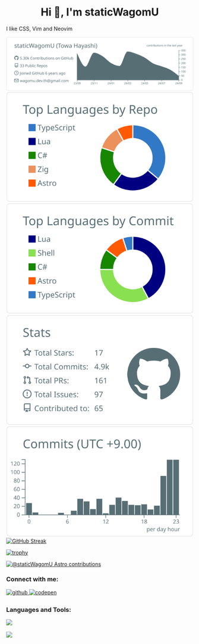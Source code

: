 <h1 align="center">Hi 👋, I'm staticWagomU</h1>
<p>I like CSS, Vim and Neovim</p>

[![](https://raw.githubusercontent.com/staticWagomU/staticWagomU/main/profile-summary-card-output/default/0-profile-details.svg)](https://github.com/vn7n24fzkq/github-profile-summary-cards)
[![](https://raw.githubusercontent.com/staticWagomU/staticWagomU/main/profile-summary-card-output/default/1-repos-per-language.svg)](https://github.com/vn7n24fzkq/github-profile-summary-cards) [![](https://raw.githubusercontent.com/staticWagomU/staticWagomU/main/profile-summary-card-output/default/2-most-commit-language.svg)](https://github.com/vn7n24fzkq/github-profile-summary-cards)
[![](https://raw.githubusercontent.com/staticWagomU/staticWagomU/main/profile-summary-card-output/default/3-stats.svg)](https://github.com/vn7n24fzkq/github-profile-summary-cards) [![](https://raw.githubusercontent.com/staticWagomU/staticWagomU/main/profile-summary-card-output/default/4-productive-time.svg)](https://github.com/vn7n24fzkq/github-profile-summary-cards)
<a href="https://git.io/streak-stats"><img src="https://streak-stats.demolab.com?user=staticWagomU" alt="GitHub Streak" /></a>

[![trophy](https://github-profile-trophy.vercel.app/?username=staticWagomU&theme=onedark&column=7)](https://github.com/ryo-ma/github-profile-trophy)


[![@staticWagomU Astro contributions](https://astro.badg.es/v2/contributor/staticWagomU.svg)](https://astro.badg.es/contributor/staticWagomU/)


<h3 align="left">Connect with me:</h3>
<div align="left">
<a href="https://github.com/staticWagomU" target="_blank">
<img src=https://img.shields.io/badge/github-%2324292e.svg?&style=for-the-badge&logo=github&logoColor=white alt=github style="margin-bottom: 5px;" />
</a>
<a href="https://codepen.com/statictowa" target="_blank">
<img src=https://img.shields.io/badge/codepen-%23131417.svg?&style=for-the-badge&logo=codepen&logoColor=white alt=codepen style="margin-bottom: 5px;" />
</a>  
</div>  

<h3 align="left">Languages and Tools:</h3>
<p align="left">
  <a href="https://skillicons.dev">
    <img src="https://skillicons.dev/icons?i=astro,dotnet,cs,html,css,js,ts,lua" />
  </a>
</p>
<p align="left">
  <a href="https://skillicons.dev">
    <img src="https://skillicons.dev/icons?i=neovim,vim,visualstudio,vscode,git,github" />
  </a>
</p>

